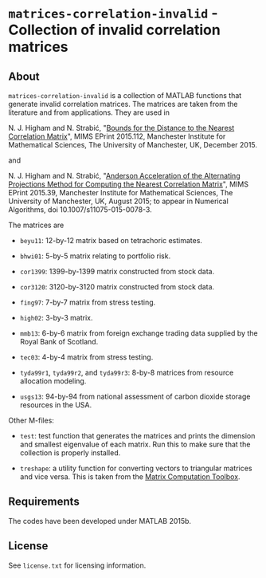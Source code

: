 `matrices-correlation-invalid` - Collection of invalid correlation matrices
==========

About
-----

`matrices-correlation-invalid` is a collection of MATLAB functions that
generate invalid correlation matrices.  The matrices are taken from the
literature and from applications.  They are used in

N. J. Higham and N. Strabić, "[Bounds for the Distance to the Nearest
Correlation Matrix](http://eprints.ma.man.ac.uk/2420)", MIMS EPrint
2015.112, Manchester Institute for Mathematical Sciences, The University of
Manchester, UK, December 2015.

and

N. J. Higham and N. Strabić, "[Anderson Acceleration of the Alternating
Projections Method for Computing the Nearest Correlation
Matrix](http://eprints.ma.man.ac.uk/2360)", MIMS EPrint 2015.39,
Manchester Institute for Mathematical Sciences, The University of
Manchester, UK, August 2015; to appear in Numerical Algorithms,
doi 10.1007/s11075-015-0078-3.

The matrices are

* `beyu11`: 12-by-12 matrix based on tetrachoric estimates.

* `bhwi01`: 5-by-5 matrix relating to portfolio risk.

* `cor1399`: 1399-by-1399 matrix constructed from stock data.

* `cor3120`: 3120-by-3120 matrix constructed from stock data.

* `fing97`: 7-by-7 matrix from stress testing.

* `high02`: 3-by-3 matrix.

* `mmb13`: 6-by-6 matrix from foreign exchange
trading data supplied by the Royal Bank of Scotland.

* `tec03`: 4-by-4 matrix from stress testing.

* `tyda99r1`, `tyda99r2`, and `tyda99r3`: 8-by-8 matrices from resource
allocation modeling.

* `usgs13`: 94-by-94 from national assessment of carbon dioxide storage
resources in the USA.

Other M-files:

* `test`: test function that generates the matrices and prints the
dimension and smallest eigenvalue of each matrix.  Run this to make
sure that the collection is properly installed.

* `treshape`: a utility function for converting vectors to triangular
  matrices and vice versa.  This is taken from the
  [Matrix Computation Toolbox](http://www.ma.man.ac.uk/~higham/mctoolbox).

Requirements
-------------

The codes have been developed under MATLAB 2015b.

License
-------

See `license.txt` for licensing information.
